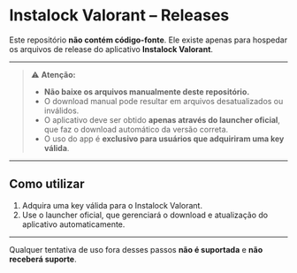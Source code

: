 # Instalock Valorant – Releases

Este repositório **não contém código-fonte**. Ele existe apenas para hospedar os arquivos de release do aplicativo **Instalock Valorant**.

---

> ⚠️ **Atenção:**  
> - **Não baixe os arquivos manualmente deste repositório.**  
> - O download manual pode resultar em arquivos desatualizados ou inválidos.  
> - O aplicativo deve ser obtido **apenas através do launcher oficial**, que faz o download automático da versão correta.  
> - O uso do app é **exclusivo para usuários que adquiriram uma key válida**.  

---

## Como utilizar

1. Adquira uma key válida para o Instalock Valorant.  
2. Use o launcher oficial, que gerenciará o download e atualização do aplicativo automaticamente.  

---

Qualquer tentativa de uso fora desses passos **não é suportada** e **não receberá suporte**.
